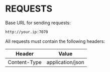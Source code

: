 # REQUESTS

Base URL for sending requests:

```
http://your.ip:7070
```

All requests must contain the following headers:

| Header       | Value            |
|--------------|------------------|
| Content-Type | application/json |
